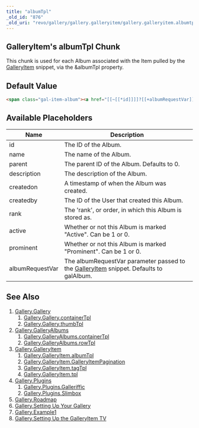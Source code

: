 ```yaml
---
title: "albumTpl"
_old_id: "876"
_old_uri: "revo/gallery/gallery.galleryitem/gallery.galleryitem.albumtpl"
---
```


## GalleryItem's albumTpl Chunk

This chunk is used for each Album associated with the Item pulled by the [GalleryItem](extras/gallery/gallery.galleryitem "Gallery.GalleryItem") snippet, via the &albumTpl property.

## Default Value

``` html
<span class="gal-item-album"><a href="[[~[[*id]]]]?[[+albumRequestVar]]=[[+id]]">[[+name]]</a></span>
```

## Available Placeholders

| Name            | Description                                                                                                                                        |
| --------------- | -------------------------------------------------------------------------------------------------------------------------------------------------- |
| id              | The ID of the Album.                                                                                                                               |
| name            | The name of the Album.                                                                                                                             |
| parent          | The parent ID of the Album. Defaults to 0.                                                                                                         |
| description     | The description of the Album.                                                                                                                      |
| createdon       | A timestamp of when the Album was created.                                                                                                         |
| createdby       | The ID of the User that created this Album.                                                                                                        |
| rank            | The 'rank', or order, in which this Album is stored as.                                                                                            |
| active          | Whether or not this Album is marked "Active". Can be 1 or 0.                                                                                       |
| prominent       | Whether or not this Album is marked "Prominent". Can be 1 or 0.                                                                                    |
| albumRequestVar | The albumRequestVar parameter passed to the [GalleryItem](extras/gallery/gallery.galleryitem "Gallery.GalleryItem") snippet. Defaults to galAlbum. |

## See Also

1. [Gallery.Gallery](extras/gallery/gallery/index)
     1. [Gallery.Gallery.containerTpl](extras/gallery/gallery/containertpl)
     2. [Gallery.Gallery.thumbTpl](extras/gallery/gallery/thumbtpl)
2. [Gallery.GalleryAlbums](extras/gallery/gallery.galleryalbums)
     1. [Gallery.GalleryAlbums.containerTpl](extras/gallery/gallery.galleryalbums/containertpl)
     2. [Gallery.GalleryAlbums.rowTpl](extras/gallery/gallery.galleryalbums/rowtpl)
3. [Gallery.GalleryItem](extras/gallery/gallery.galleryitem)
     1. [Gallery.GalleryItem.albumTpl](extras/gallery/gallery.galleryitem/albumtpl)
     2. [Gallery.GalleryItem.GalleryItemPagination](extras/gallery/gallery.galleryitem/galleryitempagination)
     3. [Gallery.GalleryItem.tagTpl](extras/gallery/gallery.galleryitem/tagtpl)
     4. [Gallery.GalleryItem.tpl](extras/gallery/gallery.galleryitem/tpl)
4. [Gallery.Plugins](extras/gallery/gallery.plugins)
     1. [Gallery.Plugins.Galleriffic](extras/gallery/gallery.plugins/galleriffic)
     2. [Gallery.Plugins.Slimbox](extras/gallery/gallery.plugins/slimbox)
5. [Gallery.Roadmap](extras/gallery/gallery.roadmap)
6. [Gallery.Setting Up Your Gallery](extras/gallery/gallery.setting-up-your-gallery)
7. [Gallery.Example1](extras/gallery/gallery.example1)
8. [Gallery.Setting Up the GalleryItem TV](extras/gallery/gallery.setting-up-the-galleryitem-tv)
